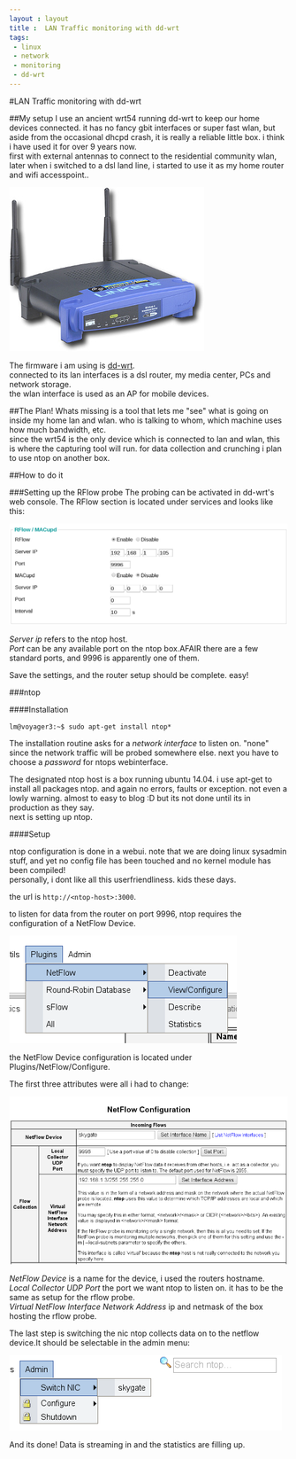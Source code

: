 ```yaml
---
layout : layout
title :  LAN Traffic monitoring with dd-wrt
tags:
 - linux
 - network
 - monitoring
 - dd-wrt
---
```


#LAN Traffic monitoring with dd-wrt

##My setup
I use an ancient wrt54 running dd-wrt to keep our home devices connected. it has no fancy gbit interfaces or super fast wlan, but aside from the occasional dhcpd crash, it is really a reliable little box. 
i think i have used it for over 9 years now.  
first with external antennas to connect to the residential community wlan, later when i switched to a dsl land line, i started to use it as my home router and wifi accesspoint..

![Linksys WRT-54G](/assets/wrt54.jpg)

The firmware i am using is [dd-wrt](www.dd-wrt.com).  
connected to its lan interfaces is a dsl router, my media center, PCs and network storage.  
the wlan interface is used as an AP for mobile devices.

##The Plan!
Whats missing is a tool that lets me "see" what is going on inside my home lan and wlan. who is talking to whom, which machine uses how much bandwidth, etc.   
since the wrt54 is the only device which is connected to lan and wlan, this is where the capturing tool will run. 
for data collection and crunching i plan to use ntop on another box.

##How to do it

###Setting up the RFlow probe 
The probing can be activated in dd-wrt's web console. The RFlow section is located under services and looks like this:

![RFlow configuration via dd-wrt web console](/assets/dd-wrt-admin-rflow-section.png)

*Server ip* refers to the ntop host.   
*Port* can be any available port on the ntop box.AFAIR there are a few standard ports, and 9996 is apparently one of them.

Save the settings, and the router setup should be complete. easy!

###ntop

####Installation

```
lm@voyager3:~$ sudo apt-get install ntop*
```

The installation routine asks for a *network interface* to listen on. "none" since the network traffic will be probed somewhere else. next you have to choose a *password* for ntops webinterface.

The designated ntop host is a box running ubuntu 14.04. i use apt-get to install all packages ntop. and again no errors, faults or exception. not even a lowly warning.
almost to easy to blog :D but its not done until its in production as they say.  
next is setting up ntop.

####Setup

ntop configuration is done in a webui. note that we are doing linux sysadmin stuff, and yet no config file has been touched and no kernel module has been compiled!  
personally, i dont like all this userfriendliness. kids these days.
 
the url is ``http://<ntop-host>:3000``.  

to listen for data from the router on port 9996, ntop requires the configuration of a NetFlow Device. 
 
![the NetFlow Device configuration is located under Plugins/NetFlow/Configure](/assets/ntop-plugin-menu.png)

the NetFlow Device configuration is located under Plugins/NetFlow/Configure.

The first three attributes were all i had to change:

![the NetFlow Device configuration form](/assets/ntop-netflow-configuration.png)

*NetFlow Device* is a name for the device, i used the routers hostname.  
*Local Collector UDP Port* the port we want ntop to listen on. it has to be the same as setup for the rflow probe.  
*Virtual NetFlow Interface Network Address* ip and netmask of the box hosting the rflow probe.  


The last step is switching the nic ntop collects data on to the netflow device.It should be selectable in the admin menu:

![the NetFlow Device configuration form](/assets/ntop-switch-nic.png)


And its done! Data is streaming in and the statistics are filling up.


